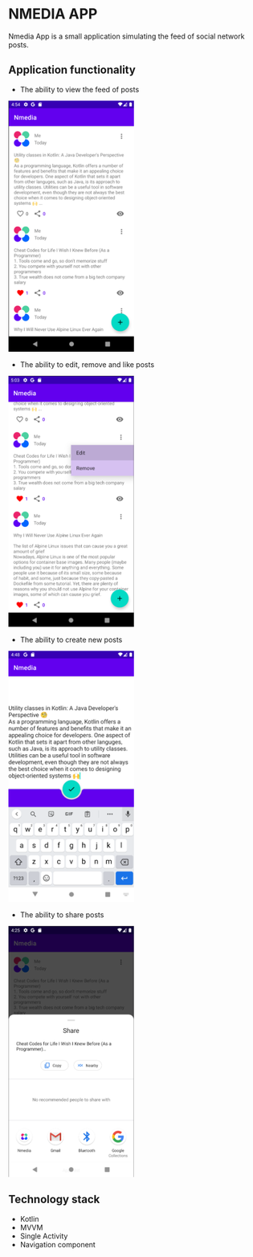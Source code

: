 # NMEDIA APP

Nmedia App is a small application simulating the feed of social network posts.

## Application functionality

* The ability to view the feed of posts

<img src="screenshots\1.png" width="250" height="500" />

* The ability to edit, remove and like posts

<img src="screenshots\2.png" width="250" height="500" />

* The ability to create new posts

<img src="screenshots\3.png" width="250" height="500" />

* The ability to share posts

<img src="screenshots\4.png" width="250" height="500" />

## Technology stack

* Kotlin
* MVVM
* Single Activity
* Navigation component
